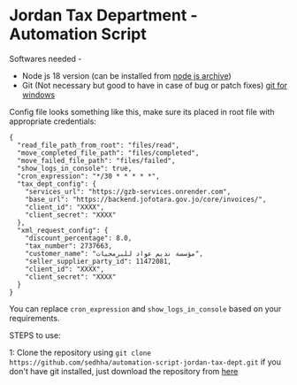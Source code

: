 # Jordan Tax Department - Automation Script

Softwares needed -

- Node js 18 version (can be installed from [node js archive](https://nodejs.org/en/blog/release/v18.12.0))
- Git (Not necessary but good to have in case of bug or patch fixes) [git for windows](https://git-scm.com/download/win)

Config file looks something like this, make sure its placed in root file with appropriate credentials:

```
{
  "read_file_path_from_root": "files/read",
  "move_completed_file_path": "files/completed",
  "move_failed_file_path": "files/failed",
  "show_logs_in_console": true,
  "cron_expression": "*/30 * * * * *",
  "tax_dept_config": {
    "services_url": "https://gzb-services.onrender.com",
    "base_url": "https://backend.jofotara.gov.jo/core/invoices/",
    "client_id": "XXXX",
    "client_secret": "XXXX"
  },
  "xml_request_config": {
    "discount_percentage": 8.0,
    "tax_number": 2737663,
    "customer_name": "مؤسسة نديم عواد للبرمجيات",
    "seller_supplier_party_id": 11472081,
    "client_id": "XXXX",
    "client_secret": "XXXX"
  }
}
```

You can replace `cron_expression` and `show_logs_in_console` based on your requirements.

STEPS to use:

1: Clone the repository using `git clone https://github.com/sedhha/automation-script-jordan-tax-dept.git` if you don't have git installed, just download the repository from [here](https://github.com/sedhha/automation-script-jordan-tax-dept/tree/main)
